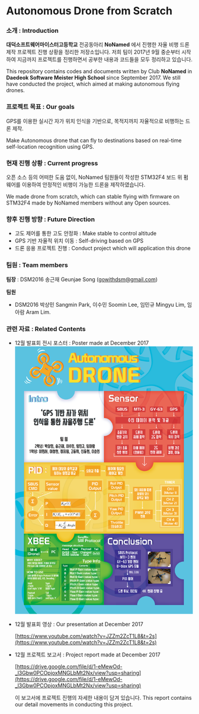 # Autonomous Drone from Scratch

### 소개 : Introduction
__대덕소프트웨어마이스터고등학교__ 전공동아리 __NoNamed__ 에서 진행한 자율 비행 드론 제작 프로젝트 진행 상황을 정리한 저장소입니다. 저희 팀이 2017년 9월 중순부터 시작하여 지금까지 프로젝트를 진행하면서 공부한 내용과 코드들을 모두 정리하고 있습니다.

This repository contains codes and documents written by Club __NoNamed__ in __Daedeok Software Meister High School__ since September 2017. We still have conducted the project, which aimed at making autonomous flying drones.

### 프로젝트 목표 : Our goals
GPS를 이용한 실시간 자가 위치 인식을 기반으로, 목적지까지 자율적으로 비행하는 드론 제작.

Make Autonomous drone that can fly to destinations based on real-time self-location recognition using GPS.

### 현재 진행 상황 : Current progress
오픈 소스 등의 어떠한 도움 없이, NoNamed 팀원들이 작성한 STM32F4 보드 위 펌웨어를 이용하여 안정적인 비행이 가능한 드론을 제작하였습니다.

We made drone from scratch, which can stable flying with firmware on STM32F4 made by NoNamed members without any Open sources.

### 향후 진행 방향 : Future Direction
- 고도 제어를 통한 고도 안정화 : Make stable to control altitude
- GPS 기반 자율적 위치 이동 : Self-driving based on GPS
- 드론 응용 프로젝트 진행 : Conduct project which will application this drone

### 팀원 : Team members

__팀장__ : DSM2016 송근재 Geunjae Song ([gowithdsm@gmail.com](mailto:gowithdsm@gmail.com))

__팀원__
- DSM2016 박상민 Sangmin Park, 이수민 Soomin Lee, 임민규 Mingyu Lim, 임아람 Aram Lim.


### 관련 자료 : Related Contents

- 12월 발표회 전시 포스터 : Poster made at December 2017
    <img src="Drone Poster_2268x3401.png" width="500"/>
    
- 12월 발표회 영상 : Our presentation at December 2017

    [https://www.youtube.com/watch?v=JZZm2ZcT1L8&t=2s](https://www.youtube.com/watch?v=JZZm2ZcT1L8&t=2s)
    
- 12월 프로젝트 보고서 : Project report made at December 2017

    [https://drive.google.com/file/d/1-eMewOd-_l3Gbw0PCOpjoxMNGLbMt2Nx/view?usp=sharing](https://drive.google.com/file/d/1-eMewOd-_l3Gbw0PCOpjoxMNGLbMt2Nx/view?usp=sharing)
    
    이 보고서에 프로젝트 진행의 자세한 내용이 담겨 있습니다. This report contains our detail movements in conducting this project.
